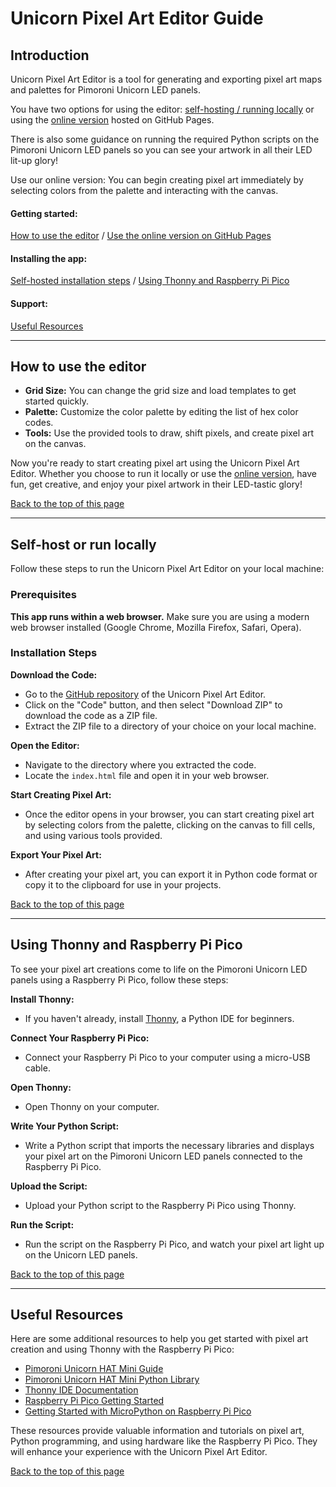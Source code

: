 # Unicorn Pixel Art Editor Guide <a name="top"></a>

## Introduction <a name="introduction"></a>

Unicorn Pixel Art Editor is a tool for generating and exporting pixel art maps and palettes for Pimoroni Unicorn LED panels. 

You have two options for using the editor: [self-hosting / running locally](#self-host-locally) or using the [online version](#use-online-version-github-pages) hosted on GitHub Pages.

There is also some guidance on running the required Python scripts on the Pimoroni Unicorn LED panels so you can see your artwork in all their LED lit-up glory!

Use our online version: You can begin creating pixel art immediately by selecting colors from the palette and interacting with the canvas.

####  Getting started:
[How to use the editor](#using-the-editor) / [Use the online version on GitHub Pages](https://github_username.github.io/unicorn-pixel-art-editor)

#### Installing the app:
[Self-hosted installation steps](#self-host-locally) / [Using Thonny and Raspberry Pi Pico](#using-thonny-and-raspberry-pi-pico)

#### Support:
[Useful Resources](#useful-resources) <!-- Added section -->

---

## How to use the editor <a name="using-the-editor"></a>

- **Grid Size:** You can change the grid size and load templates to get started quickly.
- **Palette:** Customize the color palette by editing the list of hex color codes.
- **Tools:** Use the provided tools to draw, shift pixels, and create pixel art on the canvas.

Now you're ready to start creating pixel art using the Unicorn Pixel Art Editor. Whether you choose to run it locally or use the [online version](https://github_username.github.io/unicorn-pixel-art-editor), have fun, get creative, and enjoy your pixel artwork in their LED-tastic glory!

[Back to the top of this page](#top)

---

## Self-host or run locally <a name="self-host-locally"></a>

Follow these steps to run the Unicorn Pixel Art Editor on your local machine:

### Prerequisites <a name="prerequisites"></a>

**This app runs within a web browser.** Make sure you are using a modern web browser installed (Google Chrome, Mozilla Firefox, Safari, Opera).

### Installation Steps <a name="installation-steps"></a>

**Download the Code:**

   - Go to the [GitHub repository](https://github.com/github_username/unicorn-pixel-art-editor) of the Unicorn Pixel Art Editor.
   - Click on the "Code" button, and then select "Download ZIP" to download the code as a ZIP file.
   - Extract the ZIP file to a directory of your choice on your local machine.

**Open the Editor:**

   - Navigate to the directory where you extracted the code.
   - Locate the `index.html` file and open it in your web browser.

**Start Creating Pixel Art:**

   - Once the editor opens in your browser, you can start creating pixel art by selecting colors from the palette, clicking on the canvas to fill cells, and using various tools provided.

**Export Your Pixel Art:**

   - After creating your pixel art, you can export it in Python code format or copy it to the clipboard for use in your projects.

[Back to the top of this page](#top)

---

## Using Thonny and Raspberry Pi Pico <a name="using-thonny-and-raspberry-pi-pico"></a> 

To see your pixel art creations come to life on the Pimoroni Unicorn LED panels using a Raspberry Pi Pico, follow these steps:

**Install Thonny:**

   - If you haven't already, install [Thonny](https://thonny.org/), a Python IDE for beginners.

**Connect Your Raspberry Pi Pico:**

   - Connect your Raspberry Pi Pico to your computer using a micro-USB cable.

**Open Thonny:**

   - Open Thonny on your computer.

**Write Your Python Script:**

   - Write a Python script that imports the necessary libraries and displays your pixel art on the Pimoroni Unicorn LED panels connected to the Raspberry Pi Pico.

**Upload the Script:**

   - Upload your Python script to the Raspberry Pi Pico using Thonny.

**Run the Script:**

   - Run the script on the Raspberry Pi Pico, and watch your pixel art light up on the Unicorn LED panels.

[Back to the top of this page](#top)

---

## Useful Resources <a name="useful-resources"></a> <!-- Added section -->

Here are some additional resources to help you get started with pixel art creation and using Thonny with the Raspberry Pi Pico:

- [Pimoroni Unicorn HAT Mini Guide](https://learn.pimoroni.com/tutorial/sandyj/getting-started-with-unicorn-hat-mini)
- [Pimoroni Unicorn HAT Mini Python Library](https://github.com/pimoroni/unicorn-hat-mini-python)
- [Thonny IDE Documentation](https://docs.thonny.org/en/latest/index.html)
- [Raspberry Pi Pico Getting Started](https://www.raspberrypi.org/documentation/pico/getting-started/)
- [Getting Started with MicroPython on Raspberry Pi Pico](https://learn.adafruit.com/getting-started-with-raspberry-pi-pico-circuitpython)

These resources provide valuable information and tutorials on pixel art, Python programming, and using hardware like the Raspberry Pi Pico. They will enhance your experience with the Unicorn Pixel Art Editor.

[Back to the top of this page](#top)
